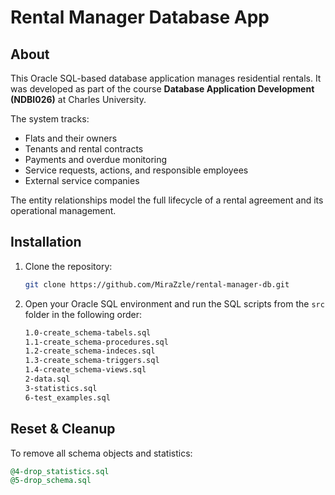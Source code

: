 # Rental Manager Database App

## About

This Oracle SQL-based database application manages residential rentals.
It was developed as part of the course **Database Application Development (NDBI026)** at Charles University.

The system tracks:

- Flats and their owners
- Tenants and rental contracts
- Payments and overdue monitoring
- Service requests, actions, and responsible employees
- External service companies

The entity relationships model the full lifecycle of a rental agreement and its operational management.

## Installation

1. Clone the repository:

   ```bash
   git clone https://github.com/MiraZzle/rental-manager-db.git
   ```

2. Open your Oracle SQL environment and run the SQL scripts from the `src` folder in the following order:

   ```bash
   1.0-create_schema-tabels.sql
   1.1-create_schema-procedures.sql
   1.2-create_schema-indeces.sql
   1.3-create_schema-triggers.sql
   1.4-create_schema-views.sql
   2-data.sql
   3-statistics.sql
   6-test_examples.sql
   ```

## Reset & Cleanup

To remove all schema objects and statistics:

```sql
@4-drop_statistics.sql
@5-drop_schema.sql
```
